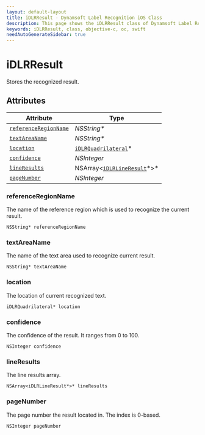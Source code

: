 ```yaml
---
layout: default-layout
title: iDLRResult - Dynamsoft Label Recognition iOS Class
description: This page shows the iDLRResult class of Dynamsoft Label Recognition for iOS SDK.
keywords: iDLRResult, class, objective-c, oc, swift
needAutoGenerateSidebar: true
---
```



# iDLRResult
Stores the recognized result.

  

## Attributes
  
| Attribute | Type |
|---------- | ---- |
| [`referenceRegionName`](#referenceregionname) | *NSString\** |
| [`textAreaName`](#textareaname) | *NSString\** |
| [`location`](#location) | [`iDLRQuadrilateral`](dlr-quadrilateral.md)\* |
| [`confidence`](#confidence) | *NSInteger* |
| [`lineResults`](#lineresults) | NSArray<[`iDLRLineResult`](dlr-line-result.md)\*>\* |
| [`pageNumber`](#pagenumber) | *NSInteger* |


### referenceRegionName
The name of the reference region which is used to recognize the current result.
```objc
NSString* referenceRegionName
```

### textAreaName
The name of the text area used to recognize current result.
```objc
NSString* textAreaName
```

### location
The location of current recognized text.
```objc
iDLRQuadrilateral* location
```


### confidence
The confidence of the result. It ranges from 0 to 100.
```objc
NSInteger confidence
```


### lineResults
The line results array.
```objc
NSArray<iDLRLineResult*>* lineResults
```

### pageNumber
The page number the result located in. The index is 0-based.
```objc
NSInteger pageNumber
```
